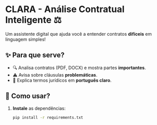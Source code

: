 # CLARA - Análise Contratual Inteligente ⚖️

Um assistente digital que ajuda você a entender contratos **difíceis** em linguagem simples!

## ✨ Para que serve?
- 🔍 Analisa contratos (PDF, DOCX) e mostra partes **importantes**.
- ⚠️ Avisa sobre cláusulas **problemáticas**.
- 📄 Explica termos jurídicos em **português claro**.

## 🚀 Como usar?
1. **Instale** as dependências:
   ```bash
   pip install -r requirements.txt
